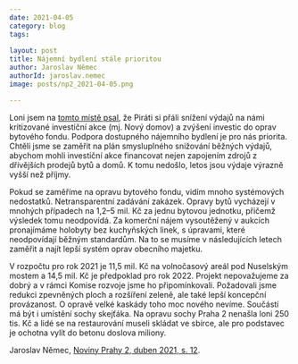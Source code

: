 ```yaml
---
date: 2021-04-05
category: blog
tags:
    
layout: post
title: Nájemní bydlení stále prioritou
author: Jaroslav Němec
authorId: jaroslav.nemec
image: posts/np2_2021-04-05.png

---
```


Loni jsem na [tomto místě psal](https://praha2.pirati.cz/aktuality/najemni-bydleni-je-priorita.html), že Piráti si přáli snížení výdajů na námi kritizované investiční akce (mj. Nový domov) a zvýšení investic do oprav bytového fondu. Podpora dostupného nájemního bydlení je pro nás priorita. Chtěli jsme se zaměřit na plán smysluplného snižování běžných výdajů, abychom mohli investiční akce financovat nejen zapojením zdrojů z dřívějších prodejů bytů a domů. K tomu nedošlo, letos jsou výdaje výrazně vyšší než příjmy. 

Pokud se zaměříme na opravu bytového fondu, vidím mnoho systémových nedostatků. Netransparentní zadávání zakázek. Opravy bytů vycházejí v mnohých případech na 1,2–5 mil. Kč za jednu bytovou jednotku, přičemž výsledek tomu neodpovídá. Za komerční nájem vysoutěžený v aukcích pronajímáme holobyty bez kuchyňských linek, s úpravami, které neodpovídají běžným standardům. Na to se musíme v následujících letech zaměřit a najít lepší systém oprav obecního majetku. 

V rozpočtu pro rok 2021 je 11,5 mil. Kč na volnočasový areál pod Nuselským mostem a 14,5 mil. Kč je předpoklad pro rok 2022. Projekt nepovažujeme za dobrý a v rámci Komise rozvoje jsme ho připomínkovali. Požadovali jsme redukci zpevněných ploch a rozšíření zeleně, ale také lepší koncepční provázanost. O opravě velké kaskády toho moc nového nevíme. Součástí má být i umístění sochy skejťáka. Na opravu sochy Praha 2 nenašla loni 250 tis. Kč a lidé se na restaurování museli skládat ve sbírce, ale pro podstavec je ochotna vylít do betonu doslova miliony. 

Jaroslav Němec, [Noviny Prahy 2, duben 2021, s. 12](https://praha2.cz/file/Ziw1/04-2021-PRAHA-NOVINY.pdf).

